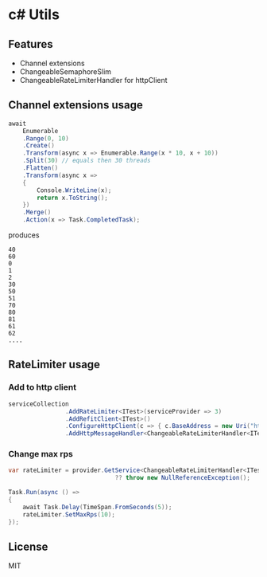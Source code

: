 # c# Utils

## Features

- Channel extensions
- ChangeableSemaphoreSlim
- ChangeableRateLimiterHandler for httpClient


## Channel extensions usage

```c#
await 
    Enumerable
	.Range(0, 10)
	.Create()
	.Transform(async x => Enumerable.Range(x * 10, x + 10))
	.Split(30) // equals then 30 threads
	.Flatten()
	.Transform(async x =>
	{
		Console.WriteLine(x);
		return x.ToString();
	})
	.Merge()
	.Action(x => Task.CompletedTask);
```

produces

```console
40
60
0
1
2
30
50
51
70
80
81
61
62
....
```
## RateLimiter usage
### Add to http client

```c#
serviceCollection
				.AddRateLimiter<ITest>(serviceProvider => 3)
				.AddRefitClient<ITest>()
				.ConfigureHttpClient(c => { c.BaseAddress = new Uri("https://google.com/"); })
				.AddHttpMessageHandler<ChangeableRateLimiterHandler<ITest>>();
```

### Change max rps
``` c#
var rateLimiter = provider.GetService<ChangeableRateLimiterHandler<ITest>>()
			                  ?? throw new NullReferenceException();

Task.Run(async () =>
{
	await Task.Delay(TimeSpan.FromSeconds(5));
	rateLimiter.SetMaxRps(10);
});
```

## License

MIT